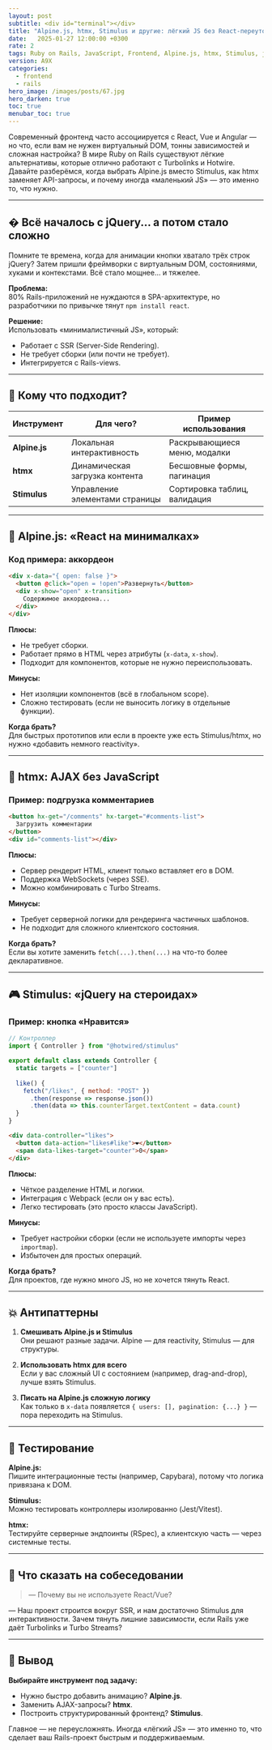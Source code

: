 ```yaml
---
layout: post
subtitle: <div id="terminal"></div>
title: "Alpine.js, htmx, Stimulus и другие: лёгкий JS без React-переутомления"
date:   2025-01-27 12:00:00 +0300
rate: 2
tags: Ruby on Rails, JavaScript, Frontend, Alpine.js, htmx, Stimulus, javascript, JS
version: A9X
categories:
  - frontend
  - rails
hero_image: /images/posts/67.jpg
hero_darken: true
toc: true
menubar_toc: true
---
```


Современный фронтенд часто ассоциируется с React, Vue и Angular — но что, если вам не нужен виртуальный DOM, тонны зависимостей и сложная настройка? В мире Ruby on Rails существуют лёгкие альтернативы, которые отлично работают с Turbolinks и Hotwire. Давайте разберёмся, когда выбрать Alpine.js вместо Stimulus, как htmx заменяет API-запросы, и почему иногда «маленький JS» — это именно то, что нужно.

---

## � Всё началось с jQuery... а потом стало сложно

Помните те времена, когда для анимации кнопки хватало трёх строк jQuery? Затем пришли фреймворки с виртуальным DOM, состояниями, хуками и контекстами. Всё стало мощнее... и тяжелее. 

**Проблема:**  
80% Rails-приложений не нуждаются в SPA-архитектуре, но разработчики по привычке тянут `npm install react`.

**Решение:**  
Использовать «минималистичный JS», который:
- Работает с SSR (Server-Side Rendering).
- Не требует сборки (или почти не требует).
- Интегрируется с Rails-views.

---

## 🧩 Кому что подходит?

| Инструмент   | Для чего?                          | Пример использования           |
|--------------|-----------------------------------|--------------------------------|
| **Alpine.js**| Локальная интерактивность         | Раскрывающиеся меню, модалки   |
| **htmx**     | Динамическая загрузка контента     | Бесшовные формы, пагинация     |
| **Stimulus** | Управление элементами страницы    | Сортировка таблиц, валидация   |

---

## 🌲 Alpine.js: «React на минималках»

### Код примера: аккордеон
```html
<div x-data="{ open: false }">
  <button @click="open = !open">Развернуть</button>
  <div x-show="open" x-transition>
    Содержимое аккордеона...
  </div>
</div>
```

**Плюсы:**
- Не требует сборки.
- Работает прямо в HTML через атрибуты (`x-data`, `x-show`).
- Подходит для компонентов, которые не нужно переиспользовать.

**Минусы:**
- Нет изоляции компонентов (всё в глобальном scope).
- Сложно тестировать (если не выносить логику в отдельные функции).

**Когда брать?**  
Для быстрых прототипов или если в проекте уже есть Stimulus/htmx, но нужно «добавить немного reactivity».

---

## 🧩 htmx: AJAX без JavaScript

### Пример: подгрузка комментариев
```html
<button hx-get="/comments" hx-target="#comments-list">
  Загрузить комментарии
</button>
<div id="comments-list"></div>
```

**Плюсы:**
- Сервер рендерит HTML, клиент только вставляет его в DOM.
- Поддержка WebSockets (через SSE).
- Можно комбинировать с Turbo Streams.

**Минусы:**
- Требует серверной логики для рендеринга частичных шаблонов.
- Не подходит для сложного клиентского состояния.

**Когда брать?**  
Если вы хотите заменить `fetch(...).then(...)` на что-то более декларативное.

---

## 🎮 Stimulus: «jQuery на стероидах»

### Пример: кнопка «Нравится»
```javascript
// Контроллер
import { Controller } from "@hotwired/stimulus"

export default class extends Controller {
  static targets = ["counter"]
  
  like() {
    fetch("/likes", { method: "POST" })
      .then(response => response.json())
      .then(data => this.counterTarget.textContent = data.count)
  }
}
```

```html
<div data-controller="likes">
  <button data-action="likes#like">❤️</button>
  <span data-likes-target="counter">0</span>
</div>
```

**Плюсы:**
- Чёткое разделение HTML и логики.
- Интеграция с Webpack (если он у вас есть).
- Легко тестировать (это просто классы JavaScript).

**Минусы:**
- Требует настройки сборки (если не используете импорты через `importmap`).
- Избыточен для простых операций.

**Когда брать?**  
Для проектов, где нужно много JS, но не хочется тянуть React.

---

## 💥 Антипаттерны

1. **Смешивать Alpine.js и Stimulus**  
   Они решают разные задачи. Alpine — для reactivity, Stimulus — для структуры.

2. **Использовать htmx для всего**  
   Если у вас сложный UI с состоянием (например, drag-and-drop), лучше взять Stimulus.

3. **Писать на Alpine.js сложную логику**  
   Как только в `x-data` появляется `{ users: [], pagination: {...} }` — пора переходить на Stimulus.

---

## 🧪 Тестирование

**Alpine.js:**  
Пишите интеграционные тесты (например, Capybara), потому что логика привязана к DOM.

**Stimulus:**  
Можно тестировать контроллеры изолированно (Jest/Vitest).

**htmx:**  
Тестируйте серверные эндпоинты (RSpec), а клиентскую часть — через системные тесты.

---

## 🎤 Что сказать на собеседовании

> — Почему вы не используете React/Vue?  

— Наш проект строится вокруг SSR, и нам достаточно Stimulus для интерактивности. Зачем тянуть лишние зависимости, если Rails уже даёт Turbolinks и Turbo Streams?

---

## 🏁 Вывод

**Выбирайте инструмент под задачу:**  
- Нужно быстро добавить анимацию? **Alpine.js**.  
- Заменить AJAX-запросы? **htmx**.  
- Построить структурированный фронтенд? **Stimulus**.  

Главное — не переусложнять. Иногда «лёгкий JS» — это именно то, что сделает ваш Rails-проект быстрым и поддерживаемым.
